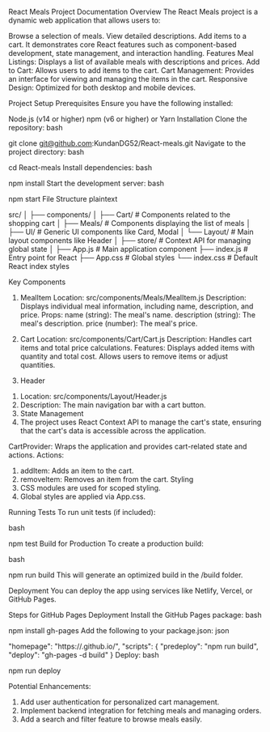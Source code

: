 React Meals Project Documentation
Overview
The React Meals project is a dynamic web application that allows users to:

Browse a selection of meals.
View detailed descriptions.
Add items to a cart.
It demonstrates core React features such as component-based development, state management, and interaction handling.
Features
Meal Listings: Displays a list of available meals with descriptions and prices.
Add to Cart: Allows users to add items to the cart.
Cart Management: Provides an interface for viewing and managing the items in the cart.
Responsive Design: Optimized for both desktop and mobile devices.

Project Setup
Prerequisites
Ensure you have the following installed:

Node.js (v14 or higher)
npm (v6 or higher) or Yarn
Installation
Clone the repository:
bash
 
git clone git@github.com:KundanDG52/React-meals.git
Navigate to the project directory:
bash
 
cd React-meals
Install dependencies:
bash
 
npm install
Start the development server:
bash
 
npm start
File Structure
plaintext
 
src/
│
├── components/
│   ├── Cart/              # Components related to the shopping cart
│   ├── Meals/             # Components displaying the list of meals
│   ├── UI/                # Generic UI components like Card, Modal
│   └── Layout/            # Main layout components like Header
│
├── store/                 # Context API for managing global state
│
├── App.js                 # Main application component
├── index.js               # Entry point for React
├── App.css                # Global styles
└── index.css              # Default React index styles

Key Components
1. MealItem
Location: src/components/Meals/MealItem.js
Description: Displays individual meal information, including name, description, and price.
Props:
name (string): The meal's name.
description (string): The meal's description.
price (number): The meal's price.

3. Cart
Location: src/components/Cart/Cart.js
Description: Handles cart items and total price calculations.
Features:
Displays added items with quantity and total cost.
Allows users to remove items or adjust quantities.

5. Header
1) Location: src/components/Layout/Header.js
2) Description: The main navigation bar with a cart button.
3) State Management
4) The project uses React Context API to manage the cart's state, ensuring that the cart's data is accessible across the application.

CartProvider: Wraps the application and provides cart-related state and actions.
Actions:
1. addItem: Adds an item to the cart.
2. removeItem: Removes an item from the cart.
Styling
1. CSS modules are used for scoped styling.
2. Global styles are applied via App.css.

Running Tests
To run unit tests (if included):

bash
 
npm test
Build for Production
To create a production build:

bash
 
npm run build
This will generate an optimized build in the /build folder.

Deployment
You can deploy the app using services like Netlify, Vercel, or GitHub Pages.

Steps for GitHub Pages Deployment
Install the GitHub Pages package:
bash
 
npm install gh-pages
Add the following to your package.json:
json
 
"homepage": "https://<username>.github.io/<repository-name>",
"scripts": {
  "predeploy": "npm run build",
  "deploy": "gh-pages -d build"
}
Deploy:
bash
 
npm run deploy

Potential Enhancements:
1. Add user authentication for personalized cart management.
2. Implement backend integration for fetching meals and managing orders.
3. Add a search and filter feature to browse meals easily.
